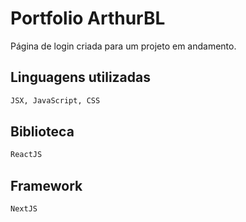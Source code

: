 # Portfolio ArthurBL

Página de login criada para um projeto em andamento.

## Linguagens utilizadas

```bash
JSX, JavaScript, CSS  

```

## Biblioteca

```python
ReactJS
```

## Framework

```python
NextJS
```

